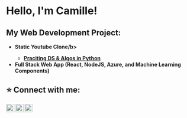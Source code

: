 <h1>Hello, I'm Camille! </h1>

<h2>My Web Development Project:</h2>

- <b>Static Youtube Clone/b>
  - [Praciting DS & Algos in Python](https://github.com/joshmadakor1/Algorithms-Practice)
- <b>Full Stack Web App (React, NodeJS, Azure, and Machine Learning Components)</b>

<h2> ⭐ Connect with me:</h2>

[<img align="left" alt="CamilleGalarosa | LinkedIn" width="22px" src="https://cdn.jsdelivr.net/npm/simple-icons@v3/icons/linkedin.svg" />][linkedin]
[<img align="left" alt="CamilleGalarosa | Instagram" width="22px" src="https://cdn.jsdelivr.net/npm/simple-icons@v3/icons/instagram.svg" />][instagram]
[<img align="left" alt="CamilleGalarosa | Facebook" width="22px" src="https://cdn.jsdelivr.net/npm/simple-icons@3.13.0/icons/facebook.svg" />][Facebook]


[instagram]: https://www.instagram.com/magiicdustt/
[linkedin]: https://www.linkedin.com/in/camille-joy-galarosa-590551206/
[facebook]: https://www.facebook.com/your.magic.dust.camille/

<!--

Here are some ideas to get you started:

- 🔭 I’m currently working on ...
- 🌱 I’m currently learning ...
- 👯 I’m looking to collaborate on ...
- 🤔 I’m looking for help with ...
- 💬 Ask me about ...
- 📫 How to reach me: ...
- 😄 Pronouns: ...
- ⚡ Fun fact: ...
-->
